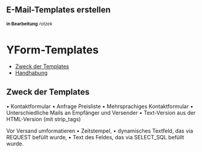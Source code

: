 ## E-Mail-Templates erstellen
<sup><b>in Bearbeitung</b></sup> <sup><i>rotzek</i></sup>


# YForm-Templates

- [Zweck der Templates](#zweck-der-aktionen)
- [Handhabung](#handhabung)

	

## Zweck der Templates

•	Kontaktformular
•	Anfrage Preisliste
•	Mehrsprachiges Kontaktformular
•	Unterschiedliche Mails an Empfänger und Versender
•	Text-Version aus der HTML-Version (mit strip_tags)

Vor Versand umformatieren
•	Zeitstempel, 
•	dynamisches Textfeld, das via REQUEST befüllt wurde, 
•	Text des Feldes, das via SELECT_SQL befüllt wurde.
